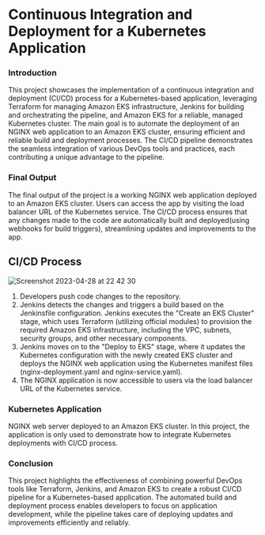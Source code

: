# Continuous Integration and Deployment for a Kubernetes Application

### Introduction

This project showcases the implementation of a continuous integration and deployment (CI/CD) process for a Kubernetes-based application, leveraging Terraform for managing Amazon EKS infrastructure, Jenkins for building and orchestrating the pipeline, and Amazon EKS for a reliable, managed Kubernetes cluster. The main goal is to automate the deployment of an NGINX web application to an Amazon EKS cluster, ensuring efficient and reliable build and deployment processes. The CI/CD pipeline demonstrates the seamless integration of various DevOps tools and practices, each contributing a unique advantage to the pipeline.

### Final Output

The final output of the project is a working NGINX web application deployed to an Amazon EKS cluster. Users can access the app by visiting the load balancer URL of the Kubernetes service. The CI/CD process ensures that any changes made to the code are automatically built and deployed(using webhooks for build triggers), streamlining updates and improvements to the app.

## CI/CD Process
![Screenshot 2023-04-28 at 22 42 30](https://user-images.githubusercontent.com/117165801/235238638-e3b1f084-e562-4b10-86c6-c5da3feb742d.png)


1.  Developers push code changes to the repository.
2.  Jenkins detects the changes and triggers a build based on the Jenkinsfile configuration.
Jenkins executes the "Create an EKS Cluster" stage, which uses Terraform (utilizing official modules) to provision the required Amazon EKS infrastructure, including the VPC, subnets, security groups, and other necessary components.
4.  Jenkins moves on to the "Deploy to EKS" stage, where it updates the Kubernetes configuration with the newly created EKS cluster and deploys the NGINX web application using the Kubernetes manifest files (nginx-deployment.yaml and nginx-service.yaml).
5.  The NGINX application is now accessible to users via the load balancer URL of the Kubernetes service.

### Kubernetes Application

NGINX web server deployed to an Amazon EKS cluster. In this project, the application is only used to demonstrate how to integrate Kubernetes deployments with  CI/CD process.

### Conclusion

This project highlights the effectiveness of combining powerful DevOps tools like Terraform, Jenkins, and Amazon EKS to create a robust CI/CD pipeline for a Kubernetes-based application. The automated build and deployment process enables developers to focus on application development, while the pipeline takes care of deploying updates and improvements efficiently and reliably. 
